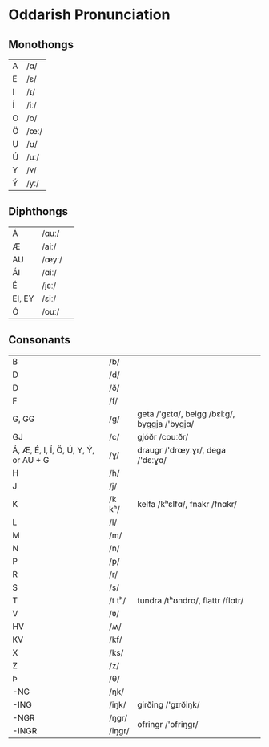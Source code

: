 # Oddarish Pronunciation

## Monothongs
<table><tbody>
	<tr> <td>A</td> <td>/ɑ/</td> </tr>
	<tr> <td>E</td> <td>/ɛ/</td> </tr>
	<tr> <td>I</td> <td>/ɪ/</td> </tr>
	<tr> <td>Í</td> <td>/iː/</td> </tr>
	<tr> <td>O</td> <td>/o/</td> </tr>
	<tr> <td>Ö</td> <td>/œː/</td> </tr>
	<tr> <td>U</td> <td>/ʊ/</td> </tr>
	<tr> <td>Ú</td> <td>/uː/</td> </tr>
	<tr> <td>Y</td> <td>/ʏ/</td> </tr>
	<tr> <td>Ý</td> <td>/yː/</td> </tr>
</tbody></table>

## Diphthongs
<table><tbody>
	<tr> <td>Á</td> <td>/ɑuː/</td> <td></td> </tr>
	<tr> <td>Æ</td> <td>/aiː/</td> <td></td> </tr>
	<tr> <td>AU</td> <td>/œyː/</td> <td></td> </tr>
	<tr> <td>ÁI</td> <td>/ɑiː/</td> <td></td> </tr>
	<tr> <td>É</td> <td>/jɛː/</td> <td></td> </tr>
	<tr> <td>EI, EY</td> <td>/ɛiː/</td> <td></td> </tr>
	<tr> <td>Ó</td> <td>/ouː/</td> <td></td> </tr>
</tbody></table>

## Consonants
<table><tbody>
	<tr> <td>B</td> <td>/b/</td> <td></td> </tr>
	<tr> <td>D</td> <td>/d/</td> <td></td> </tr>
	<tr> <td>Ð</td> <td>/ð/</td> <td></td> </tr>
	<tr> <td>F</td> <td>/f/</td> <td></td> </tr>
	<tr> <td>G, GG</td> <td>/g/</td> <td>geta /'gɛtɑ/, beigg /bɛiːg/, byggja /'bygjɑ/</td> </tr>
	<tr> <td>GJ</td> <td>/c/</td> <td>gjóðr /couːðr/</td> </tr>
	<tr> <td>Á, Æ, É, I, Í, Ö, Ú, Y, Ý, or AU + G</td> <td>/ɣ/</td> <td>draugr /'drœyːɣr/, dega /'dɛːɣɑ/</td> </tr>
	<tr> <td>H</td> <td>/h/</td> <td></td> </tr>
	<tr> <td>J</td> <td>/j/</td> <td></td> </tr>
	<tr> <td>K</td> <td>/k kʰ/</td> <td>kelfa /kʰɛlfɑ/, fnakr /fnɑkr/</td> </tr>
	<tr> <td>L</td> <td>/l/</td> <td></td> </tr>
	<tr> <td>M</td> <td>/m/</td> <td></td> </tr>
	<tr> <td>N</td> <td>/n/</td> <td></td> </tr>
	<tr> <td>P</td> <td>/p/</td> <td></td> </tr>
	<tr> <td>R</td> <td>/r/</td> <td></td> </tr>
	<tr> <td>S</td> <td>/s/</td> <td></td> </tr>
	<tr> <td>T</td> <td>/t tʰ/</td> <td> tundra /tʰʊndrɑ/, flattr /flɑtr/</td> </tr>
	<tr> <td>V</td> <td>/ʋ/</td> <td></td> </tr>
	<tr> <td>HV</td> <td>/ʍ/</td> <td></td> </tr>
	<tr> <td>KV</td> <td>/kf/</td> <td></td> </tr>
	<tr> <td>X</td> <td>/ks/</td> <td></td> </tr>
	<tr> <td>Z</td> <td>/z/</td> <td></td> </tr>
	<tr> <td>Þ</td> <td>/θ/</td> <td></td> </tr>
	<tr> <td>-NG</td> <td>/ŋk/</td> <td></td> </tr>
	<tr> <td>-ING</td> <td>/iŋk/</td> <td>girðing /'gɪrðiŋk/</td> </tr>
	<tr> <td>-NGR</td> <td>/ŋgr/</td> <td rowspan=2>ofringr /'ofriŋgr/</td> </tr>
	<tr> <td>-INGR</td> <td>/iŋgr/</td> </tr>
</tbody></table>
